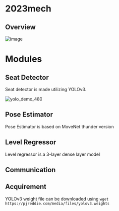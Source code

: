# 2023mech

## Overview
![image](https://github.com/Jordano-Jackson/2023mech/assets/19871043/d461c4ac-83dc-43a8-bf87-17728cdc69a9)

# Modules 
## Seat Detector
Seat detector is made utilizing YOLOv3.

![yolo_demo_480](https://github.com/Jordano-Jackson/2023mech/assets/19871043/d1256607-8920-4567-bebe-f4a66a0d2f01)




## Pose Estimator
Pose Estimator is based on MoveNet thunder version 

## Level Regressor
Level regressor is a 3-layer dense layer model

## Communication


## Acquirement

YOLOv3 weight file can be downloaded using `wget https://pjreddie.com/media/files/yolov3.weights`

